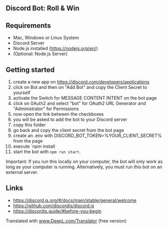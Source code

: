 ## Discord Bot: Roll & Win

## Requirements
- Mac, Windows or Linux System
- Discord Server
- Node.js installed (https://nodejs.org/en/)
- (Optional: Node.js Server)

## Getting started
1. create a new app on https://discord.com/developers/applications
2. click on Bot and then on "Add Bot" and copy the Client Secret to yourself
3. activate the Switch for MESSAGE CONTENT INTENT on the bot page
4. click on 0Auth2 and select "bot" for OAuth2 URL Generator and "Administrator" for Permissions
5. now open the link between the checkboxes
6. you will be asked to add the bot to your Discord server
7. copy this folder
8. go back and copy the client secret from the bot page
9. create an .env with DISCORD_BOT_TOKEN=%YOUR_CLIENT_SECRET% from the page
10. execute `npm install
11. start the bot with `npm run start`.


Important: If you run this locally on your computer, the bot will only work as long as your computer is running. Alternatively, you must run this bot on an external server.

## Links
- https://discord.js.org/#/docs/main/stable/general/welcome
- https://github.com/discordjs/discord.js
- https://discordjs.guide/#before-you-begin


Translated with www.DeepL.com/Translator (free version)
